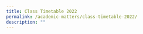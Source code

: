 ```yaml
---
title: Class Timetable 2022
permalink: /academic-matters/class-timetable-2022/
description: ""
---
```

